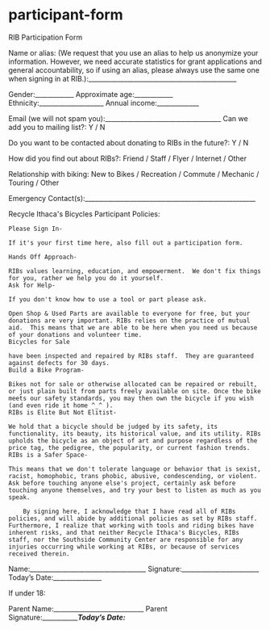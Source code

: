 # participant-form

RIB Participation Form

Name or alias: (We request that you use an alias to help us anonymize your information. However, we need accurate statistics for grant applications and general accountability, so if using an alias, please always use the same one when signing in at RIB.):______________________________________________

Gender:____________ Approximate age:____________ Ethnicity:____________________ Annual income:_____________     

Email (we will not spam you):____________________________________ Can we add you to mailing list?:  Y  /  N

Do you want to be contacted about donating to RIBs in the future?:  Y  /  N

How did you find out about RIBs?:  Friend  /  Staff  /  Flyer  /  Internet  /  Other

Relationship with biking: New to Bikes  /  Recreation /  Commute  /  Mechanic  /  Touring  /  Other

Emergency Contact(s):_____________________________________________________

Recycle Ithaca's Bicycles Participant Policies:

	Please Sign In- 
	
	If it's your first time here, also fill out a participation form.
	
	Hands Off Approach- 
	
	RIBs values learning, education, and empowerment.  We don't fix things for you, rather we help you do it yourself.
	Ask for Help- 
	
	If you don't know how to use a tool or part please ask.
	
	Open Shop & Used Parts are available to everyone for free, but your donations are very important. RIBs relies on the practice of mutual aid.  This means that we are able to be here when you need us because of your donations and volunteer time.
	Bicycles for Sale 
	
	have been inspected and repaired by RIBs staff.  They are guaranteed against defects for 30 days.
	Build a Bike Program- 
	
	Bikes not for sale or otherwise allocated can be repaired or rebuilt, or just plain built from parts freely available on site. Once the bike meets our safety standards, you may then own the bicycle if you wish (and even ride it home ^_^ ).
	RIBs is Elite But Not Elitist- 
	
	We hold that a bicycle should be judged by its safety, its functionality, its beauty, its historical value, and its utility. RIBs upholds the bicycle as an object of art and purpose regardless of the price tag, the pedigree, the popularity, or current fashion trends.
	RIBs is a Safer Space- 
	
	This means that we don't tolerate language or behavior that is sexist, racist, homophobic, trans phobic, abusive, condescending, or violent. Ask before touching anyone else's project, certainly ask before touching anyone themselves, and try your best to listen as much as you speak.

		By signing here, I acknowledge that I have read all of RIBs policies, and will abide by additional policies as set by RIBs staff.  Furthermore, I realize that working with tools and riding bikes have inherent risks, and that neither Recycle Ithaca's Bicycles, RIBs staff, nor the Southside Community Center are responsible for any injuries occurring while working at RIBs, or because of services received therein.

Name:____________________________________ Signature:________________________ Today’s Date:_______________

If under 18:

Parent Name:____________________________ Parent Signature:________________________Today’s Date:_____________
